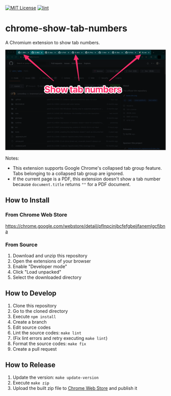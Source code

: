 [![MIT License](https://img.shields.io/badge/license-MIT-blue.svg)](LICENSE)
[![lint](https://github.com/kg8m/chrome-show-tab-numbers/actions/workflows/lint.yml/badge.svg)](https://github.com/kg8m/chrome-show-tab-numbers/actions/workflows/lint.yml)

chrome-show-tab-numbers
==================================================

A Chromium extension to show tab numbers.

![Screenshot](assets/screenshot.png)

Notes:

* This extension supports Google Chrome's collapsed tab group feature. Tabs belonging to a collapsed tab group are ignored.
* If the current page is a PDF, this extension doesn't show a tab number because `document.title` returns `""` for a PDF document.

How to Install
--------------------------------------------------

### From Chrome Web Store

https://chrome.google.com/webstore/detail/pflnpcinjbcfefgbejjfanemlgcfjbna

### From Source

1. Download and unzip this repository
1. Open the extensions of your browser
1. Enable "Developer mode"
1. Click "Load unpacked"
1. Select the downloaded directory

How to Develop
--------------------------------------------------

1. Clone this repository
1. Go to the cloned directory
1. Execute `npm install`
1. Create a branch
1. Edit source codes
1. Lint the source codes: `make lint`
1. (Fix lint errors and retry executing `make lint`)
1. Format the source codes: `make fix`
1. Create a pull request

How to Release
--------------------------------------------------

1. Update the version: `make update-version`
1. Execute `make zip`
1. Upload the built zip file to [Chrome Web Store](https://chrome.google.com/webstore/devconsole) and publish it
